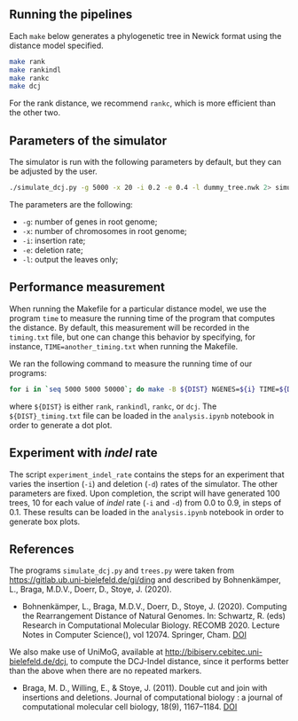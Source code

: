 ## Running the pipelines
Each `make` below generates a phylogenetic tree in Newick format using the distance model specified.
```bash
make rank
make rankindl
make rankc
make dcj
```
For the rank distance, we recommend `rankc`, which is more efficient than the other two.

## Parameters of the simulator
The simulator is run with the following parameters by default, but they can be adjusted by the user.
```bash
./simulate_dcj.py -g 5000 -x 20 -i 0.2 -e 0.4 -l dummy_tree.nwk 2> simulate_dcj.log > dummy_data.unimog
```
The parameters are the following:
- `-g`: number of genes in root genome;
- `-x`: number of chromosomes in root genome;
- `-i`: insertion rate;
- `-e`: deletion rate;
- `-l`: output the leaves only;

## Performance measurement
When running the Makefile for a particular distance model, we use the program `time` to measure the running time of the program that computes the distance.
By default, this measurement will be recorded in the `timing.txt` file, but one can change this behavior by specifying, for instance, `TIME=another_timing.txt` when running the Makefile.

We ran the following command to measure the running time of our programs:
```bash
for i in `seq 5000 5000 50000`; do make -B ${DIST} NGENES=${i} TIME=${DIST}_timing.txt; done
```
where `${DIST}` is either `rank`, `rankindl`, `rankc`, or `dcj`.
The `${DIST}_timing.txt` file can be loaded in the `analysis.ipynb` notebook in order to generate a dot plot.

## Experiment with *indel* rate
The script `experiment_indel_rate` contains the steps for an experiment that varies the insertion (`-i`) and deletion (`-d`) rates of the simulator.
The other parameters are fixed.
Upon completion, the script will have generated 100 trees, 10 for each value of *indel* rate (`-i` and `-d`) from 0.0 to 0.9, in steps of 0.1.
These results can be loaded in the `analysis.ipynb` notebook in order to generate box plots.

## References
The programs `simulate_dcj.py` and `trees.py` were taken from https://gitlab.ub.uni-bielefeld.de/gi/ding and described by Bohnenkämper, L., Braga, M.D.V., Doerr, D., Stoye, J. (2020).

- Bohnenkämper, L., Braga, M.D.V., Doerr, D., Stoye, J. (2020). Computing the Rearrangement Distance of Natural Genomes. In: Schwartz, R. (eds) Research in Computational Molecular Biology. RECOMB 2020. Lecture Notes in Computer Science(), vol 12074. Springer, Cham. [DOI](https://doi.org/10.1007/978-3-030-45257-5_1)

We also make use of UniMoG, available at http://bibiserv.cebitec.uni-bielefeld.de/dcj, to compute the DCJ-Indel distance, since it performs better than the above when there are no repeated markers.

- Braga, M. D., Willing, E., & Stoye, J. (2011). Double cut and join with insertions and deletions. Journal of computational biology : a journal of computational molecular cell biology, 18(9), 1167–1184. [DOI](https://doi.org/10.1089/cmb.2011.0118)
